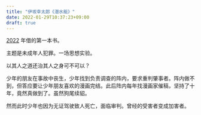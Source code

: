 ```yaml
---
title: "伊坂幸太郎《潜水艇》"
date: 2022-01-29T10:37:23+09:00
draft: true
---
```


[2022](/cn/year/2022) 年借的第一本书。

主题是未成年人犯罪。一场思想实验。

以其人之道还治其人之身可不可以？

少年的朋友在事故中丧生，少年找到负责调查的阵内，要求重判肇事者。阵内做不到，但答应要让少年朋友喜欢的漫画完结。此后阵内每年找漫画家催稿，坚持了十年，竟然真做到了。虽然狗尾续貂。

然而此时少年也因为无证驾驶致人死亡，面临审判。曾经的受害者变成加害者。